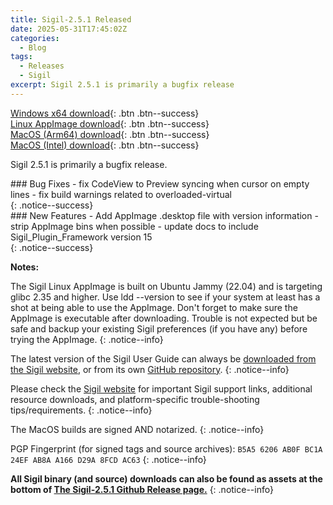 ```yaml
---
title: Sigil-2.5.1 Released
date: 2025-05-31T17:45:02Z
categories:
  - Blog
tags:
  - Releases
  - Sigil
excerpt: Sigil 2.5.1 is primarily a bugfix release
---
```


[Windows x64 download](https://github.com/Sigil-Ebook/Sigil/releases/download/2.5.1/Sigil-2.5.1-Windows-x64-Setup.exe){: .btn .btn--success}<br/>
[Linux AppImage download](https://github.com/Sigil-Ebook/Sigil/releases/download/2.5.1/Sigil-2.5.1-x86_64.AppImage){: .btn .btn--success}<br/>
[MacOS (Arm64) download](https://github.com/Sigil-Ebook/Sigil/releases/download/2.5.1/Sigil.app-2.5.1-Mac-arm64.txz){: .btn .btn--success}<br/>
[MacOS (Intel) download](https://github.com/Sigil-Ebook/Sigil/releases/download/2.5.1/Sigil.app-2.5.1-Mac-x86_64.txz){: .btn .btn--success}

Sigil 2.5.1 is primarily a bugfix release.

<div markdown="1">
### Bug Fixes
- fix CodeView to Preview syncing when cursor on empty lines
- fix build warnings related to overloaded-virtual
</div>
{: .notice--success}

<div markdown="1">
### New Features
- Add AppImage .desktop file with version information
- strip AppImage bins when possible
- update docs to include Sigil_Plugin_Framework version 15
</div>
{: .notice--success}

__Notes:__

The Sigil Linux AppImage is built on Ubuntu Jammy (22.04) and is targeting glibc 2.35 and higher. Use ldd --version to see if your system at least has a shot at being able to use the AppImage. Don't forget to make sure the AppImage is executable after downloading. Trouble is not expected but be safe and backup your existing Sigil preferences (if you have any) before trying the AppImage.
{: .notice--info}

The latest version of the Sigil User Guide can always be [downloaded from the Sigil website](https://sigil-ebook.com/sigil/guide), or from its own [GitHub repository](https://github.com/Sigil-Ebook/sigil-user-guide/releases/latest).
{: .notice--info}

Please check the [Sigil website](https://sigil-ebook.com/sigil) for important Sigil support links, additional resource downloads, and platform-specific trouble-shooting tips/requirements.
{: .notice--info}

The MacOS builds are signed AND notarized.
{: .notice--info}

PGP Fingerprint (for signed tags and source archives): `B5A5 6206 AB0F BC1A 24EF AB8A A166 D29A 8FCD AC63`
{: .notice--info}

__All Sigil binary (and source) downloads can also be found as assets at the bottom of [The Sigil-2.5.1 Github Release page.](https://github.com/Sigil-Ebook/Sigil/releases/tag/2.5.1)__
{: .notice--info}

